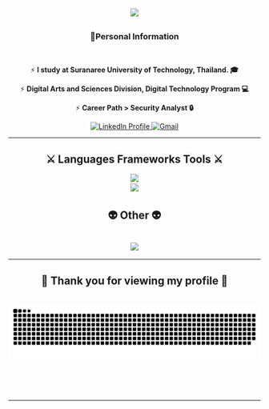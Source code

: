 
<h1 align="center">
<img src="https://readme-typing-svg.herokuapp.com/?font=Righteous&size=35&center=true&vCenter=true&width=500&height=70&duration=4000&color=EE4B2B&lines=Hi+Everyone!+👋;+I'm+Paty+Security+Analyst!;" />


</h1>

<h3 align="center">👾Personal Information</h3>

<br/>

<div align="center">
 
 ⚡ **I study at Suranaree University of Technology, Thailand. 🎓**
 
 ⚡ **Digital Arts and Sciences Division, Digital Technology Program 💻**

⚡ **Career Path > Security Analyst 🔒** 



 </div>


<div align="center"> 
 <a href="https://www.linkedin.com/in/settapon-choedphutsa" target="_blank">
    <img src="https://img.shields.io/badge/LinkedIn-0077B5?style=for-the-badge&logo=linkedin&logoColor=white" alt="LinkedIn Profile" />
</a>
  <a href="mailto:settapon.cs@gmail.com">
    <img src="https://img.shields.io/badge/Gmail-333333?style=for-the-badge&logo=gmail&logoColor=red" alt="Gmail" />
</a>


</div>


 <hr/>
 
<h2 align="center">⚔️ Languages Frameworks Tools ⚔️</h2>

<div align="center">
    <img src="https://skillicons.dev/icons?i=html,css,typescript,javascript,react,php,solidity,wordpress" /></br>
    <img src="https://skillicons.dev/icons?i=docker,kubernetes,eclipse,firebase,github,kali,ubuntu,vscode," /></br>

</div>

<h2 align="center">👽 Other 👽</h2>
<br/>
<div align="center">
    <img src="https://skillicons.dev/icons?i=ps,ai,pr,discord,figma" /><br>
</div>




<hr/>

<div align="center">
  <h2>🎀 Thank you for viewing my profile 🎀</h2>
  <br>
  <img alt="snake eating my contributions" src="https://raw.githubusercontent.com/salesp07/salesp07/output/github-contribution-grid-snake.svg" />
  
  <br/><br/><br/>
</div>

<hr/>



